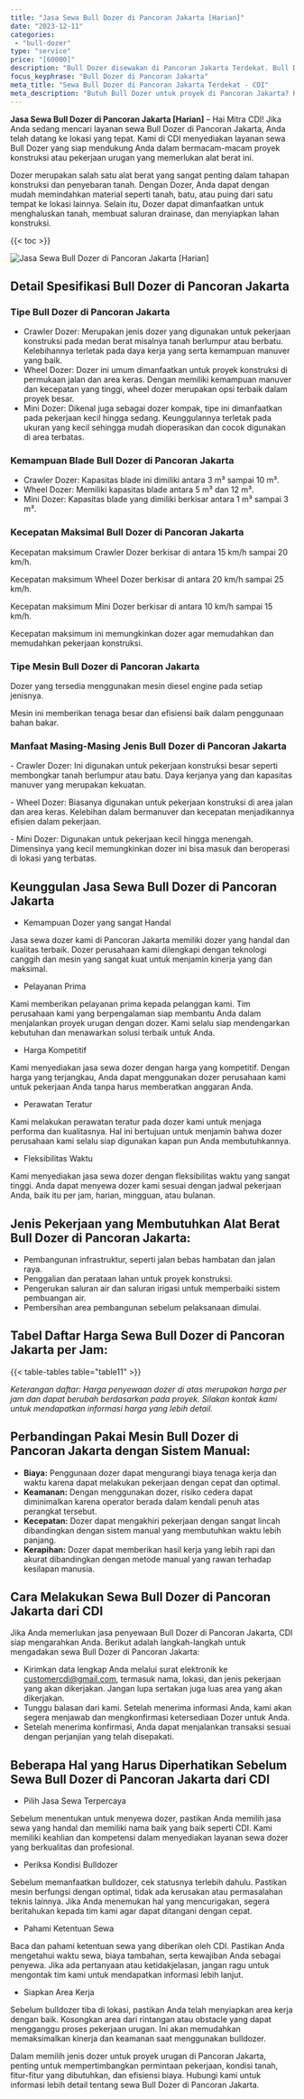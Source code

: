```yaml
---
title: "Jasa Sewa Bull Dozer di Pancoran Jakarta [Harian]"
date: "2023-12-11"
categories:
 - "bull-dozer"
type: "service"
price: "[60000]"
description: "Bull Dozer disewakan di Pancoran Jakarta Terdekat. Bull Dozer ini merupakan pilihan tepat dalam proyek pembangunan sebagai alat berat handal dan efisien. Hubungi kami untuk informasi lebih detail."
focus_keyphrase: "Bull Dozer di Pancoran Jakarta"
meta_title: "Sewa Bull Dozer di Pancoran Jakarta Terdekat - CDI"
meta_description: "Butuh Bull Dozer untuk proyek di Pancoran Jakarta? Kami adalah solusi tepat dengan harga kompetitif. Dapatkan penawaran sekarang."
---
```


**Jasa Sewa Bull Dozer di Pancoran Jakarta [Harian]** – Hai Mitra CDI! Jika Anda sedang mencari layanan sewa Bull Dozer di Pancoran Jakarta, Anda telah datang ke lokasi yang tepat. Kami di CDI menyediakan layanan sewa Bull Dozer yang siap mendukung Anda dalam bermacam-macam proyek konstruksi atau pekerjaan urugan yang memerlukan alat berat ini.

Dozer merupakan salah satu alat berat yang sangat penting dalam tahapan konstruksi dan penyebaran tanah. Dengan Dozer, Anda dapat dengan mudah memindahkan material seperti tanah, batu, atau puing dari satu tempat ke lokasi lainnya. Selain itu, Dozer dapat dimanfaatkan untuk menghaluskan tanah, membuat saluran drainase, dan menyiapkan lahan konstruksi.

{{< toc >}}

![Jasa Sewa Bull Dozer di Pancoran Jakarta [Harian]](/images/bull-dozer/bull-dozer-28.jpg)

## Detail Spesifikasi Bull Dozer di Pancoran Jakarta

### Tipe Bull Dozer di Pancoran Jakarta

*   Crawler Dozer: Merupakan jenis dozer yang digunakan untuk pekerjaan konstruksi pada medan berat misalnya tanah berlumpur atau berbatu. Kelebihannya terletak pada daya kerja yang serta kemampuan manuver yang baik.
*   Wheel Dozer: Dozer ini umum dimanfaatkan untuk proyek konstruksi di permukaan jalan dan area keras. Dengan memiliki kemampuan manuver dan kecepatan yang tinggi, wheel dozer merupakan opsi terbaik dalam proyek besar.
*   Mini Dozer: Dikenal juga sebagai dozer kompak, tipe ini dimanfaatkan pada pekerjaan kecil hingga sedang. Keunggulannya terletak pada ukuran yang kecil sehingga mudah dioperasikan dan cocok digunakan di area terbatas.

### Kemampuan Blade Bull Dozer di Pancoran Jakarta

*   Crawler Dozer: Kapasitas blade ini dimiliki antara 3 m³ sampai 10 m³.
*   Wheel Dozer: Memiliki kapasitas blade antara 5 m³ dan 12 m³.
*   Mini Dozer: Kapasitas blade yang dimiliki berkisar antara 1 m³ sampai 3 m³.

### Kecepatan Maksimal Bull Dozer di Pancoran Jakarta

Kecepatan maksimum Crawler Dozer berkisar di antara 15 km/h sampai 20 km/h.

Kecepatan maksimum Wheel Dozer berkisar di antara 20 km/h sampai 25 km/h.

Kecepatan maksimum Mini Dozer berkisar di antara 10 km/h sampai 15 km/h.

Kecepatan maksimum ini memungkinkan dozer agar memudahkan dan memudahkan pekerjaan konstruksi.

### Tipe Mesin Bull Dozer di Pancoran Jakarta

Dozer yang tersedia menggunakan mesin diesel engine pada setiap jenisnya.

Mesin ini memberikan tenaga besar dan efisiensi baik dalam penggunaan bahan bakar.

### Manfaat Masing-Masing Jenis Bull Dozer di Pancoran Jakarta

\- Crawler Dozer: Ini digunakan untuk pekerjaan konstruksi besar seperti membongkar tanah berlumpur atau batu. Daya kerjanya yang dan kapasitas manuver yang merupakan kekuatan.

\- Wheel Dozer: Biasanya digunakan untuk pekerjaan konstruksi di area jalan dan area keras. Kelebihan dalam bermanuver dan kecepatan menjadikannya efisien dalam pekerjaan.

\- Mini Dozer: Digunakan untuk pekerjaan kecil hingga menengah. Dimensinya yang kecil memungkinkan dozer ini bisa masuk dan beroperasi di lokasi yang terbatas.

## Keunggulan Jasa Sewa Bull Dozer di Pancoran Jakarta

*   Kemampuan Dozer yang sangat Handal

Jasa sewa dozer kami di Pancoran Jakarta memiliki dozer yang handal dan kualitas terbaik. Dozer perusahaan kami dilengkapi dengan teknologi canggih dan mesin yang sangat kuat untuk menjamin kinerja yang dan maksimal.
*   Pelayanan Prima

Kami memberikan pelayanan prima kepada pelanggan kami. Tim perusahaan kami yang berpengalaman siap membantu Anda dalam menjalankan proyek urugan dengan dozer. Kami selalu siap mendengarkan kebutuhan dan menawarkan solusi terbaik untuk Anda.
*   Harga Kompetitif

Kami menyediakan jasa sewa dozer dengan harga yang kompetitif. Dengan harga yang terjangkau, Anda dapat menggunakan dozer perusahaan kami untuk pekerjaan Anda tanpa harus memberatkan anggaran Anda.
*   Perawatan Teratur

Kami melakukan perawatan teratur pada dozer kami untuk menjaga performa dan kualitasnya. Hal ini bertujuan untuk menjamin bahwa dozer perusahaan kami selalu siap digunakan kapan pun Anda membutuhkannya.
*   Fleksibilitas Waktu

Kami menyediakan jasa sewa dozer dengan fleksibilitas waktu yang sangat tinggi. Anda dapat menyewa dozer kami sesuai dengan jadwal pekerjaan Anda, baik itu per jam, harian, mingguan, atau bulanan.

## Jenis Pekerjaan yang Membutuhkan Alat Berat Bull Dozer di Pancoran Jakarta:

*   Pembangunan infrastruktur, seperti jalan bebas hambatan dan jalan raya.
*   Penggalian dan perataan lahan untuk proyek konstruksi.
*   Pengerukan saluran air dan saluran irigasi untuk memperbaiki sistem pembuangan air.
*   Pembersihan area pembangunan sebelum pelaksanaan dimulai.

## Tabel Daftar Harga Sewa Bull Dozer di Pancoran Jakarta per Jam:

{{< table-tables table="table11" >}}

_Keterangan daftar: Harga penyewaan dozer di atas merupakan harga per jam dan dapat berubah berdasarkan pada proyek. Silakan kontak kami untuk mendapatkan informasi harga yang lebih detail._

## Perbandingan Pakai Mesin Bull Dozer di Pancoran Jakarta dengan Sistem Manual:

*   **Biaya:** Penggunaan dozer dapat mengurangi biaya tenaga kerja dan waktu karena dapat melakukan pekerjaan dengan cepat dan optimal.
*   **Keamanan:** Dengan menggunakan dozer, risiko cedera dapat diminimalkan karena operator berada dalam kendali penuh atas perangkat tersebut.
*   **Kecepatan:** Dozer dapat mengakhiri pekerjaan dengan sangat lincah dibandingkan dengan sistem manual yang membutuhkan waktu lebih panjang.
*   **Kerapihan:** Dozer dapat memberikan hasil kerja yang lebih rapi dan akurat dibandingkan dengan metode manual yang rawan terhadap kesilapan manusia.

## Cara Melakukan Sewa Bull Dozer di Pancoran Jakarta dari CDI

Jika Anda memerlukan jasa penyewaan Bull Dozer di Pancoran Jakarta, CDI siap mengarahkan Anda. Berikut adalah langkah-langkah untuk mengadakan sewa Bull Dozer di Pancoran Jakarta:

*   Kirimkan data lengkap Anda melalui surat elektronik ke customercdi@gmail.com, termasuk nama, lokasi, dan jenis pekerjaan yang akan dikerjakan. Jangan lupa sertakan juga luas area yang akan dikerjakan.
*   Tunggu balasan dari kami. Setelah menerima informasi Anda, kami akan segera menjawab dan mengkonfirmasi ketersediaan Dozer untuk Anda.
*   Setelah menerima konfirmasi, Anda dapat menjalankan transaksi sesuai dengan perjanjian yang telah disepakati.

## Beberapa Hal yang Harus Diperhatikan Sebelum Sewa Bull Dozer di Pancoran Jakarta dari CDI

*   Pilih Jasa Sewa Terpercaya

Sebelum menentukan untuk menyewa dozer, pastikan Anda memilih jasa sewa yang handal dan memiliki nama baik yang baik seperti CDI. Kami memiliki keahlian dan kompetensi dalam menyediakan layanan sewa dozer yang berkualitas dan profesional.
*   Periksa Kondisi Bulldozer

Sebelum memanfaatkan bulldozer, cek statusnya terlebih dahulu. Pastikan mesin berfungsi dengan optimal, tidak ada kerusakan atau permasalahan teknis lainnya. Jika Anda menemukan hal yang mencurigakan, segera beritahukan kepada tim kami agar dapat ditangani dengan cepat.
*   Pahami Ketentuan Sewa

Baca dan pahami ketentuan sewa yang diberikan oleh CDI. Pastikan Anda mengetahui waktu sewa, biaya tambahan, serta kewajiban Anda sebagai penyewa. Jika ada pertanyaan atau ketidakjelasan, jangan ragu untuk mengontak tim kami untuk mendapatkan informasi lebih lanjut.
*   Siapkan Area Kerja

Sebelum bulldozer tiba di lokasi, pastikan Anda telah menyiapkan area kerja dengan baik. Kosongkan area dari rintangan atau obstacle yang dapat mengganggu proses pekerjaan urugan. Ini akan memudahkan memaksimalkan kinerja dan keamanan saat menggunakan bulldozer.

Dalam memilih jenis dozer untuk proyek urugan di Pancoran Jakarta, penting untuk mempertimbangkan permintaan pekerjaan, kondisi tanah, fitur-fitur yang dibutuhkan, dan efisiensi biaya. Hubungi kami untuk informasi lebih detail tentang sewa Bull Dozer di Pancoran Jakarta.